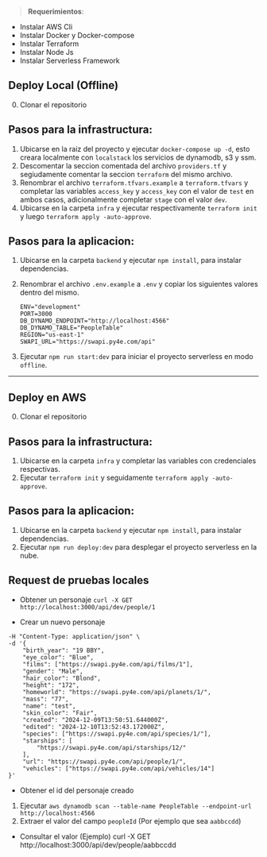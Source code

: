 > **Requerimientos**:
 - Instalar AWS Cli
 - Instalar Docker y Docker-compose
 - Instalar Terraform
 - Instalar Node Js
 - Instalar Serverless Framework

## Deploy Local (Offline)
0. Clonar el repositorio

## Pasos para la infrastructura: 
1. Ubicarse en la raiz del proyecto y ejecutar `docker-compose up -d`, esto creara localmente con `localstack` los servicios de dynamodb, s3 y ssm.
2. Descomentar la seccion comentada del archivo `providers.tf` y segiudamente comentar la seccion `terraform` del mismo archivo.
3. Renombrar el archivo `terraform.tfvars.example` a `terraform.tfvars` y completar las variables `access_key` y `access_key` con el valor de `test` en ambos casos, adicionalmente completar `stage` con el valor `dev`.
4. Ubicarse en la carpeta `infra` y ejecutar respectivamente `terraform init` y luego `terraform apply -auto-approve`.

## Pasos para la aplicacion:
1. Ubicarse en la carpeta `backend` y ejecutar `npm install`, para instalar dependencias.
2. Renombrar el archivo `.env.example` a `.env` y copiar los siguientes valores dentro del mismo.
    ```
    ENV="development"
    PORT=3000
    DB_DYNAMO_ENDPOINT="http://localhost:4566"
    DB_DYNAMO_TABLE="PeopleTable"
    REGION="us-east-1"
    SWAPI_URL="https://swapi.py4e.com/api"
    ```

3. Ejecutar `npm run start:dev` para iniciar el proyecto serverless en modo `offline`.

-------------------------------------------------------------------------------------------
## Deploy en AWS
0. Clonar el repositorio

## Pasos para la infrastructura: 
1. Ubicarse en la carpeta `infra` y completar las variables con credenciales respectivas.
2. Ejecutar `terraform init` y seguidamente `terraform apply -auto-approve`.

## Pasos para la aplicacion:
1. Ubicarse en la carpeta `backend` y ejecutar `npm install`, para instalar dependencias.
2. Ejecutar `npm run deploy:dev` para desplegar el proyecto serverless en la nube.


## Request de pruebas locales

- Obtener un personaje
`curl -X GET http://localhost:3000/api/dev/people/1`

- Crear un nuevo personaje
```curl -X POST http://localhost:3000/api/dev/people \
-H "Content-Type: application/json" \
-d '{
    "birth_year": "19 BBY",
    "eye_color": "Blue",
    "films": ["https://swapi.py4e.com/api/films/1"],
    "gender": "Male",
    "hair_color": "Blond",
    "height": "172",
    "homeworld": "https://swapi.py4e.com/api/planets/1/",
    "mass": "77",
    "name": "test",
    "skin_color": "Fair",
    "created": "2024-12-09T13:50:51.644000Z",
    "edited": "2024-12-10T13:52:43.172000Z",
    "species": ["https://swapi.py4e.com/api/species/1/"],
    "starships": [
        "https://swapi.py4e.com/api/starships/12/"
    ],
    "url": "https://swapi.py4e.com/api/people/1/",
    "vehicles": ["https://swapi.py4e.com/api/vehicles/14"]
}'
```
- Obtener el id del personaje creado
 1. Ejecutar `aws dynamodb scan --table-name PeopleTable --endpoint-url http://localhost:4566`
 2. Extraer el valor del campo `peopleId` (Por ejemplo que sea `aabbccdd`)

- Consultar el valor (Ejemplo)
curl -X GET http://localhost:3000/api/dev/people/aabbccdd
